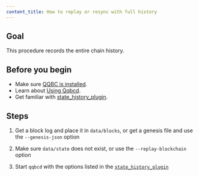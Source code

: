 ```yaml
---
content_title: How to replay or resync with full history
---
```


## Goal

This procedure records the entire chain history.

## Before you begin

* Make sure [QQBC is installed](../../../00_install/index.md).
* Learn about [Using Qqbcd](../../02_usage/index.md).
* Get familiar with [state_history_plugin](../../03_plugins/state_history_plugin/index.md).

## Steps

1. Get a block log and place it in `data/blocks`, or get a genesis file and use the `--genesis-json` option

2. Make sure `data/state` does not exist, or use the `--replay-blockchain` option

3. Start `qqbcd` with the options listed in the [`state_history_plugin`](index.md)

